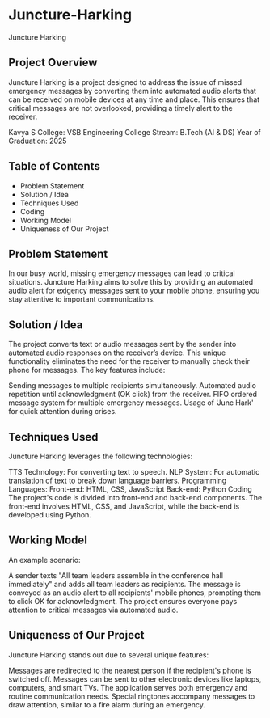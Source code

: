# Juncture-Harking
Juncture Harking
## Project Overview
Juncture Harking is a project designed to address the issue of missed emergency messages by converting them into automated audio alerts that can be received on mobile devices at any time and place. This ensures that critical messages are not overlooked, providing a timely alert to the receiver.

Kavya S
College: VSB Engineering College
Stream: B.Tech (AI & DS)
Year of Graduation: 2025


## Table of Contents
- Problem Statement
- Solution / Idea
- Techniques Used
- Coding
- Working Model
- Uniqueness of Our Project
  
## Problem Statement
In our busy world, missing emergency messages can lead to critical situations. Juncture Harking aims to solve this by providing an automated audio alert for exigency messages sent to your mobile phone, ensuring you stay attentive to important communications.

## Solution / Idea
The project converts text or audio messages sent by the sender into automated audio responses on the receiver’s device. This unique functionality eliminates the need for the receiver to manually check their phone for messages. The key features include:

Sending messages to multiple recipients simultaneously.
Automated audio repetition until acknowledgment (OK click) from the receiver.
FIFO ordered message system for multiple emergency messages.
Usage of 'Junc Hark' for quick attention during crises.

## Techniques Used
Juncture Harking leverages the following technologies:

TTS Technology: For converting text to speech.
NLP System: For automatic translation of text to break down language barriers.
Programming Languages:
Front-end: HTML, CSS, JavaScript
Back-end: Python
Coding
The project's code is divided into front-end and back-end components. The front-end involves HTML, CSS, and JavaScript, while the back-end is developed using Python.

## Working Model
An example scenario:

A sender texts "All team leaders assemble in the conference hall immediately" and adds all team leaders as recipients.
The message is conveyed as an audio alert to all recipients' mobile phones, prompting them to click OK for acknowledgment.
The project ensures everyone pays attention to critical messages via automated audio.

## Uniqueness of Our Project
Juncture Harking stands out due to several unique features:

Messages are redirected to the nearest person if the recipient's phone is switched off.
Messages can be sent to other electronic devices like laptops, computers, and smart TVs.
The application serves both emergency and routine communication needs.
Special ringtones accompany messages to draw attention, similar to a fire alarm during an emergency.
